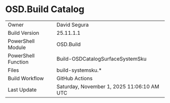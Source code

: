 ﻿# OSD.Build Catalog

| | |
|-|-|
| Owner | David Segura |
| Build Version | 25.11.1.1 |
| PowerShell Module | OSD.Build |
| PowerShell Function | Build-OSDCatalogSurfaceSystemSku |
| Files | build-systemsku.* |
| Build Workflow | GitHub Actions |
| Last Update | Saturday, November 1, 2025 11:06:10 AM UTC |
